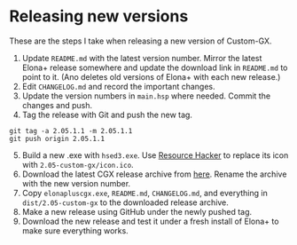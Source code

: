 # Releasing new versions

These are the steps I take when releasing a new version of Custom-GX.

1. Update `README.md` with the latest version number. Mirror the latest Elona+ release somewhere and update the download link in `README.md` to point to it. (Ano deletes old versions of Elona+ with each new release.)
2. Edit `CHANGELOG.md` and record the important changes.
3. Update the version numbers in `main.hsp` where needed. Commit the changes and push.
4. Tag the release with Git and push the new tag.
```
git tag -a 2.05.1.1 -m 2.05.1.1
git push origin 2.05.1.1
```
5. Build a new .exe with `hsed3.exe`. Use [Resource Hacker](http://www.angusj.com/resourcehacker/) to replace its icon with `2.05-custom-gx/icon.ico`.
6. Download the latest CGX release archive from [here](https://github.com/Ruin0x11/ElonaPlusCustom-GX/releases). Rename the archive with the new version number.
7. Copy `elonapluscgx.exe`, `README.md`, `CHANGELOG.md`, and everything in `dist/2.05-custom-gx` to the downloaded release archive.
8. Make a new release using GitHub under the newly pushed tag.
9. Download the new release and test it under a fresh install of Elona+ to make sure everything works.
